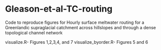 # Gleason-et-al-TC-routing

Code to reproduce figures for Hourly surface meltwater routing for a Greenlandic supraglacial catchment across hillslopes and through a dense topological channel network 

visualize.R- Figures 1,2,3,4, and 7
visualize_byorder.R- Figures 5 and 6